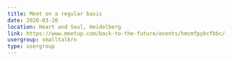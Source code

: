 ```yaml
---
title: Meet on a regular basis
date: 2020-03-20
location: Heart and Soul, Heidelberg
link: https://www.meetup.com/back-to-the-future/events/hmcmfpybcfbbc/
usergroup: smalltalkrn
type: usergroup
---
```


